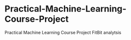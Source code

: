 # Practical-Machine-Learning-Course-Project
Practical Machine Learning Course Project FitBit analytsis
